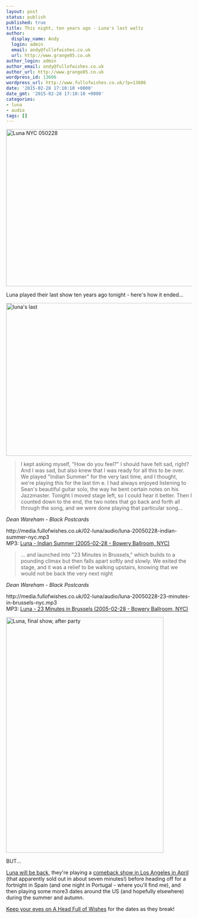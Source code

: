 ```yaml
---
layout: post
status: publish
published: true
title: This night, ten years ago - Luna's last waltz
author:
  display_name: Andy
  login: admin
  email: andy@fullofwishes.co.uk
  url: http://www.grange85.co.uk
author_login: admin
author_email: andy@fullofwishes.co.uk
author_url: http://www.grange85.co.uk
wordpress_id: 13606
wordpress_url: http://www.fullofwishes.co.uk/?p=13606
date: '2015-02-28 17:10:10 +0000'
date_gmt: '2015-02-28 17:10:10 +0000'
categories:
- luna
- audio
tags: []
---
```

<p><a href="https://www.flickr.com/photos/birzer/430517160" title="Luna NYC 050228 by Brian Birzer, on Flickr"><img src="https://farm1.staticflickr.com/178/430517160_33574a2fc3_z.jpg?zz=1" width="640" height="427" alt="Luna NYC 050228"></a></p>
<p>Luna played their last show ten years ago tonight - here's how it ended...</p>
<p><a href="https://www.flickr.com/photos/bluelaemmle/424487788" title="luna&#x27;s last by stupid blue, on Flickr"><img class="aligncenter" src="https://farm1.staticflickr.com/146/424487788_fa7828717f_z.jpg" width="640" height="415" alt="luna&#x27;s last"></a></p>
<blockquote><p>I kept asking myself, "How do you feel?" I should have felt sad, right? And I was sad, but also knew that I was ready for all this to be over. We played "Indian Summer" for the very last time, and I thought, we're playing this for the last tim e. I had always enjoyed listening to Sean's beautiful guitar solo, the way he bent certain notes on his Jazzmaster. Tonight I moved stage left, so I could hear it better. Then I counted down to the end, the two notes that go back and forth all through the song, and we were done playing that particular song...</p></blockquote>
<p><em>Dean Wareham - Black Postcards</em></p>
<p>http://media.fullofwishes.co.uk/02-luna/audio/luna-20050228-indian-summer-nyc.mp3<br />
MP3: <a href="http://media.fullofwishes.co.uk/02-luna/audio/luna-20050228-indian-summer-nyc.mp3">Luna - Indian Summer (2005-02-28 - Bowery Ballroom, NYC)</a></p>
<blockquote><p>... and launched into "23 Minutes in Brussels," which builds to a pounding climax but then falls apart softly and slowly. We exited the stage, and it was a relief to be walking upstairs, knowing that we would not be back the very next night</p></blockquote>
<p><em>Dean Wareham - Black Postcards</em></p>
<p>http://media.fullofwishes.co.uk/02-luna/audio/luna-20050228-23-minutes-in-brussels-nyc.mp3<br />
MP3: <a href="http://media.fullofwishes.co.uk/02-luna/audio/luna-20050228-23-minutes-in-brussels-nyc.mp3">Luna - 23 Minutes in Brussels (2005-02-28 - Bowery Ballroom, NYC)</a></p>
<p><a href="https://www.flickr.com/photos/franckd/2215504848" title="Luna, final show, after party by Franck Dewannieux, on Flickr"><img class="aligncenter" src="https://farm3.staticflickr.com/2381/2215504848_ae5758526d_o.jpg" width="427" height="640" alt="Luna, final show, after party"></a></p>
<p>BUT...</p>
<p><a href="/2014/10/luna-reunion-confirmed-spanish-tour-april-us-dates-follow/">Luna will be back</a>, they're playing a <a href="/2015/02/luna-reunion-date-los-angeles-april/">comeback show in Los Angeles in April</a> (that apparently sold out in about seven minutes!) before heading off for a fortnight in Spain (and one night in Portugal - where you'll find me), and then playing some more3 dates around the US (and hopefully elsewhere) during the summer and autumn.</p>
<p><a href="/database/upcoming-shows/">Keep your eyes on A Head Full of Wishes</a> for the dates as they break!</p>
